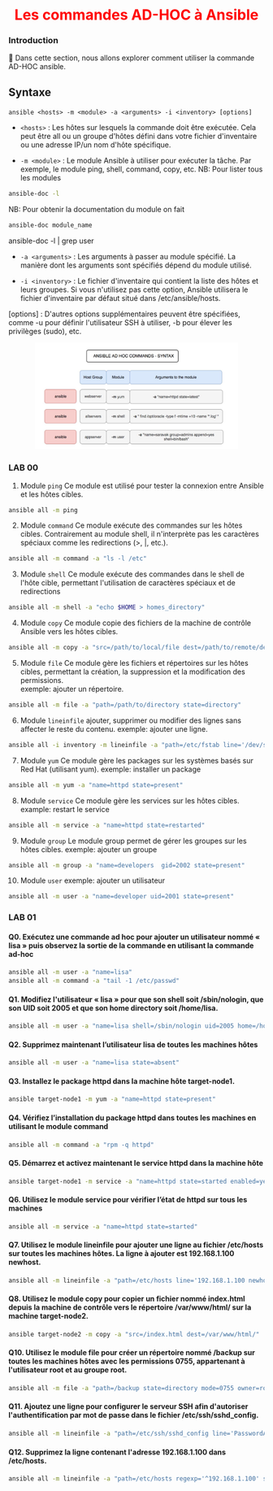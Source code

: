 <h1 align="center" style="color: red;">Les commandes AD-HOC à Ansible</h1>

### Introduction
👋 Dans cette section, nous allons explorer comment utiliser la commande AD-HOC ansible.
## Syntaxe
`ansible <hosts> -m <module> -a <arguments> -i <inventory> [options]`
- `<hosts>` : Les hôtes sur lesquels la commande doit être exécutée. Cela peut être all ou un groupe d'hôtes défini dans votre fichier d'inventaire ou une adresse IP/un nom d'hôte spécifique.

- `-m <module>` : Le module Ansible à utiliser pour exécuter la tâche. Par exemple, le module ping, shell, command, copy, etc.
NB: Pour lister tous les modules
``` bash
ansible-doc -l
```
NB: Pour obtenir la documentation du module on fait 
``` bash
ansible-doc module_name
```
ansible-doc -l | grep user

- `-a <arguments>` : Les arguments à passer au module spécifié. La manière dont les arguments sont spécifiés dépend du module utilisé.

- `-i <inventory>` : Le fichier d'inventaire qui contient la liste des hôtes et leurs groupes. Si vous n'utilisez pas cette option, Ansible utilisera le fichier d'inventaire par défaut situé dans /etc/ansible/hosts.

[options] : D'autres options supplémentaires peuvent être spécifiées, comme -u <user> pour définir l'utilisateur SSH à utiliser, -b pour élever les privilèges (sudo), etc.

<p align="center">
  <img src="images/adhoc.JPG" alt="cap" style="width: 400px;"/>
</p>  

### LAB 00
1. Module `ping`
Ce module est utilisé pour tester la connexion entre Ansible et les hôtes cibles.
``` bash
ansible all -m ping 
``` 
2. Module `command`
Ce module exécute des commandes sur les hôtes cibles. Contrairement au module shell, il n'interprète pas les caractères spéciaux comme les redirections (>, |, etc.).
``` bash
ansible all -m command -a "ls -l /etc" 
``` 
3. Module `shell`
Ce module exécute des commandes dans le shell de l'hôte cible, permettant l'utilisation de caractères spéciaux et de redirections
``` bash
ansible all -m shell -a "echo $HOME > homes_directory" 
``` 
4. Module `copy`
Ce module copie des fichiers de la machine de contrôle Ansible vers les hôtes cibles.
``` bash
ansible all -m copy -a "src=/path/to/local/file dest=/path/to/remote/destination" 
```
5. Module `file`
Ce module gère les fichiers et répertoires sur les hôtes cibles, permettant la création, la suppression et la modification des permissions.  
exemple: ajouter un répertoire.
``` bash
ansible all -m file -a "path=/path/to/directory state=directory"
```
6. Module `lineinfile`
ajouter, supprimer ou modifier des lignes sans affecter le reste du contenu.
exemple: ajouter une ligne.
``` bash
ansible all -i inventory -m lineinfile -a "path=/etc/fstab line='/dev/sdb1 /mnt/data ext4 defaults 0 0'"
```
7. Module `yum`
Ce module gère les packages sur les systèmes basés sur Red Hat (utilisant yum).
exemple: installer un package
``` bash
ansible all -m yum -a "name=httpd state=present" 
```
8. Module `service`
Ce module gère les services sur les hôtes cibles.
example: restart le service
``` bash
ansible all -m service -a "name=httpd state=restarted" 
```
9. Module `group`
Le module group permet de gérer les groupes sur les hôtes cibles.
exemple: ajouter un groupe
``` bash
ansible all -m group -a "name=developers  gid=2002 state=present" 
```
10. Module `user`
exemple: ajouter un utilisateur
``` bash
ansible all -m user -a "name=developer uid=2001 state=present"
```
### LAB 01

#### Q0. Exécutez une commande ad hoc pour ajouter un utilisateur nommé « lisa » puis observez la sortie de la commande en utilisant la commande ad-hoc


```bash
ansible all -m user -a "name=lisa"
ansible all -m command -a "tail -1 /etc/passwd"
```


#### Q1. Modifiez l'utilisateur « lisa » pour que son shell soit /sbin/nologin, que son UID soit 2005 et que son home directory soit /home/lisa.  


```bash
ansible all -m user -a "name=lisa shell=/sbin/nologin uid=2005 home=/home/lisa"

```

#### Q2. Supprimez maintenant l’utilisateur lisa de toutes les machines hôtes  


```bash
ansible all -m user -a "name=lisa state=absent"

```

#### Q3. Installez le package httpd dans la machine hôte target-node1.  


```bash
ansible target-node1 -m yum -a "name=httpd state=present"

```

#### Q4. Vérifiez l’installation du package httpd dans toutes les machines en utilisant le module command  


```bash
ansible all -m command -a "rpm -q httpd"

```

#### Q5. Démarrez et activez maintenant le service httpd dans la machine hôte  


```bash
ansible target-node1 -m service -a "name=httpd state=started enabled=yes"

```

#### Q6. Utilisez le module service pour vérifier l’état de httpd sur tous les machines  


```bash
ansible all -m service -a "name=httpd state=started"
```


#### Q7. Utilisez le module lineinfile pour ajouter une ligne au fichier /etc/hosts sur toutes les machines hôtes. La ligne à ajouter est 192.168.1.100 newhost.  
 


```bash
ansible all -m lineinfile -a "path=/etc/hosts line='192.168.1.100 newhost' state=present"


```

#### Q8. Utilisez le module copy pour copier un fichier nommé index.html depuis la machine de contrôle vers le répertoire /var/www/html/ sur la machine target-node2.  


```bash
ansible target-node2 -m copy -a "src=/index.html dest=/var/www/html/"


```



#### Q10. Utilisez le module file pour créer un répertoire nommé /backup sur toutes les machines hôtes avec les permissions 0755, appartenant à l'utilisateur root et au groupe root.  


```bash
ansible all -m file -a "path=/backup state=directory mode=0755 owner=root group=root"


```


#### Q11. Ajoutez une ligne pour configurer le serveur SSH afin d'autoriser l'authentification par mot de passe dans le fichier /etc/ssh/sshd_config.  



```bash
ansible all -m lineinfile -a "path=/etc/ssh/sshd_config line='PasswordAuthentication yes' state=present"

```


#### Q12. Supprimez la ligne contenant l'adresse 192.168.1.100 dans /etc/hosts.  



```bash
ansible all -m lineinfile -a "path=/etc/hosts regexp='^192.168.1.100' state=absent"

```





